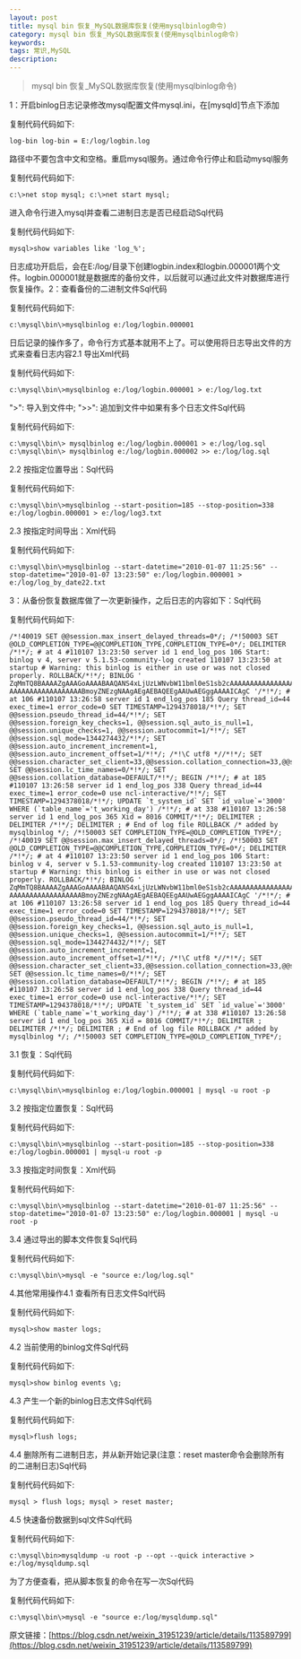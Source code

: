 ```yaml
---
layout: post
title: mysql bin 恢复_MySQL数据库恢复(使用mysqlbinlog命令)
category: mysql bin 恢复_MySQL数据库恢复(使用mysqlbinlog命令)
keywords: 
tags: 常识,MySQL
description: 
---
```


> mysql bin 恢复_MySQL数据库恢复(使用mysqlbinlog命令)

1：开启binlog日志记录修改mysql配置文件mysql.ini，在[mysqld]节点下添加

复制代码代码如下:

```
log-bin log-bin = E:/log/logbin.log
```

路径中不要包含中文和空格。重启mysql服务。通过命令行停止和启动mysql服务

复制代码代码如下:

```
c:\>net stop mysql; c:\>net start mysql;
```

进入命令行进入mysql并查看二进制日志是否已经启动Sql代码

复制代码代码如下:

```
mysql>show variables like 'log_%';
```

日志成功开启后，会在E:/log/目录下创建logbin.index和logbin.000001两个文件。logbin.000001就是数据库的备份文件，以后就可以通过此文件对数据库进行恢复操作。2：查看备份的二进制文件Sql代码

复制代码代码如下:

```
c:\mysql\bin\>mysqlbinlog e:/log/logbin.000001
```

日后记录的操作多了，命令行方式基本就用不上了。可以使用将日志导出文件的方式来查看日志内容2.1 导出Xml代码

复制代码代码如下:

```
c:\mysql\bin\>mysqlbinlog e:/log/logbin.000001 > e:/log/log.txt
```

">": 导入到文件中; ">>": 追加到文件中如果有多个日志文件Sql代码

复制代码代码如下:

```
c:\mysql\bin\> mysqlbinlog e:/log/logbin.000001 > e:/log/log.sql c:\mysql\bin\> mysqlbinlog e:/log/logbin.000002 >> e:/log/log.sql
```

2.2 按指定位置导出：Sql代码

复制代码代码如下:

```
c:\mysql\bin\>mysqlbinlog --start-position=185 --stop-position=338 e:/log/logbin.000001 > e:/log/log3.txt
```

2.3 按指定时间导出：Xml代码

复制代码代码如下:

```
c:\mysql\bin\>mysqlbinlog --start-datetime="2010-01-07 11:25:56" --stop-datetime="2010-01-07 13:23:50" e:/log/logbin.000001 > e:/log/log_by_date22.txt
```


3：从备份恢复数据库做了一次更新操作，之后日志的内容如下：Sql代码

复制代码代码如下:

```
/*!40019 SET @@session.max_insert_delayed_threads=0*/; /*!50003 SET @OLD_COMPLETION_TYPE=@@COMPLETION_TYPE,COMPLETION_TYPE=0*/; DELIMITER /*!*/; # at 4 #110107 13:23:50 server id 1 end_log_pos 106 Start: binlog v 4, server v 5.1.53-community-log created 110107 13:23:50 at startup # Warning: this binlog is either in use or was not closed properly. ROLLBACK/*!*/; BINLOG ' ZqMmTQ8BAAAAZgAAAGoAAAABAAQANS4xLjUzLWNvbW11bml0eS1sb2cAAAAAAAAAAAAAAAAAAAAA AAAAAAAAAAAAAAAAAABmoyZNEzgNAAgAEgAEBAQEEgAAUwAEGggAAAAICAgC '/*!*/; # at 106 #110107 13:26:58 server id 1 end_log_pos 185 Query thread_id=44 exec_time=1 error_code=0 SET TIMESTAMP=1294378018/*!*/; SET @@session.pseudo_thread_id=44/*!*/; SET @@session.foreign_key_checks=1, @@session.sql_auto_is_null=1, @@session.unique_checks=1, @@session.autocommit=1/*!*/; SET @@session.sql_mode=1344274432/*!*/; SET @@session.auto_increment_increment=1, @@session.auto_increment_offset=1/*!*/; /*!\C utf8 *//*!*/; SET @@session.character_set_client=33,@@session.collation_connection=33,@@session.collation_server=33/*!*/; SET @@session.lc_time_names=0/*!*/; SET @@session.collation_database=DEFAULT/*!*/; BEGIN /*!*/; # at 185 #110107 13:26:58 server id 1 end_log_pos 338 Query thread_id=44 exec_time=1 error_code=0 use ncl-interactive/*!*/; SET TIMESTAMP=1294378018/*!*/; UPDATE `t_system_id` SET `id_value`='3000' WHERE (`table_name`='t_working_day') /*!*/; # at 338 #110107 13:26:58 server id 1 end_log_pos 365 Xid = 8016 COMMIT/*!*/; DELIMITER ; DELIMITER /*!*/; DELIMITER ; # End of log file ROLLBACK /* added by mysqlbinlog */; /*!50003 SET COMPLETION_TYPE=@OLD_COMPLETION_TYPE*/; /*!40019 SET @@session.max_insert_delayed_threads=0*/; /*!50003 SET @OLD_COMPLETION_TYPE=@@COMPLETION_TYPE,COMPLETION_TYPE=0*/; DELIMITER /*!*/; # at 4 #110107 13:23:50 server id 1 end_log_pos 106 Start: binlog v 4, server v 5.1.53-community-log created 110107 13:23:50 at startup # Warning: this binlog is either in use or was not closed properly. ROLLBACK/*!*/; BINLOG ' ZqMmTQ8BAAAAZgAAAGoAAAABAAQANS4xLjUzLWNvbW11bml0eS1sb2cAAAAAAAAAAAAAAAAAAAAA AAAAAAAAAAAAAAAAAABmoyZNEzgNAAgAEgAEBAQEEgAAUwAEGggAAAAICAgC '/*!*/; # at 106 #110107 13:26:58 server id 1 end_log_pos 185 Query thread_id=44 exec_time=1 error_code=0 SET TIMESTAMP=1294378018/*!*/; SET @@session.pseudo_thread_id=44/*!*/; SET @@session.foreign_key_checks=1, @@session.sql_auto_is_null=1, @@session.unique_checks=1, @@session.autocommit=1/*!*/; SET @@session.sql_mode=1344274432/*!*/; SET @@session.auto_increment_increment=1, @@session.auto_increment_offset=1/*!*/; /*!\C utf8 *//*!*/; SET @@session.character_set_client=33,@@session.collation_connection=33,@@session.collation_server=33/*!*/; SET @@session.lc_time_names=0/*!*/; SET @@session.collation_database=DEFAULT/*!*/; BEGIN /*!*/; # at 185 #110107 13:26:58 server id 1 end_log_pos 338 Query thread_id=44 exec_time=1 error_code=0 use ncl-interactive/*!*/; SET TIMESTAMP=1294378018/*!*/; UPDATE `t_system_id` SET `id_value`='3000' WHERE (`table_name`='t_working_day') /*!*/; # at 338 #110107 13:26:58 server id 1 end_log_pos 365 Xid = 8016 COMMIT/*!*/; DELIMITER ; DELIMITER /*!*/; DELIMITER ; # End of log file ROLLBACK /* added by mysqlbinlog */; /*!50003 SET COMPLETION_TYPE=@OLD_COMPLETION_TYPE*/;
```

3.1 恢复：Sql代码

复制代码代码如下:

```
c:\mysql\bin\>mysqlbinlog e:/log/logbin.000001 | mysql -u root -p
```

3.2 按指定位置恢复：Sql代码

复制代码代码如下:

```
c:\mysql\bin\>mysqlbinlog --start-position=185 --stop-position=338 e:/log/logbin.000001 | mysql-u root -p
```

3.3 按指定时间恢复：Xml代码

复制代码代码如下:

```
c:\mysql\bin\>mysqlbinlog --start-datetime="2010-01-07 11:25:56" --stop-datetime="2010-01-07 13:23:50" e:/log/logbin.000001 | mysql -u root -p
```

3.4 通过导出的脚本文件恢复Sql代码

复制代码代码如下:

```
c:\mysql\bin\>mysql -e "source e:/log/log.sql"
```

4.其他常用操作4.1 查看所有日志文件Sql代码

复制代码代码如下:

```
mysql>show master logs;
```

4.2 当前使用的binlog文件Sql代码

复制代码代码如下:

```
mysql>show binlog events \g;
```

4.3 产生一个新的binlog日志文件Sql代码

复制代码代码如下:

```
mysql>flush logs;
```

4.4 删除所有二进制日志，并从新开始记录(注意：reset master命令会删除所有的二进制日志)Sql代码

复制代码代码如下:

```
mysql > flush logs; mysql > reset master;
```

4.5 快速备份数据到sql文件Sql代码

复制代码代码如下:

```
c:\mysql\bin>mysqldump -u root -p --opt --quick interactive > e:/log/mysqldump.sql
```

为了方便查看，把从脚本恢复的命令在写一次Sql代码

复制代码代码如下:

```
c:\mysql\bin\>mysql -e "source e:/log/mysqldump.sql"
```

原文链接：[https://blog.csdn.net/weixin_31951239/article/details/113589799](https://blog.csdn.net/weixin_31951239/article/details/113589799)
